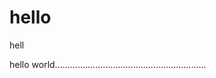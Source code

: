 # hello
hell
<html>
<head>
</head>
<body style="bgcolor:red">
hello world............................................................
</body>
</html>
